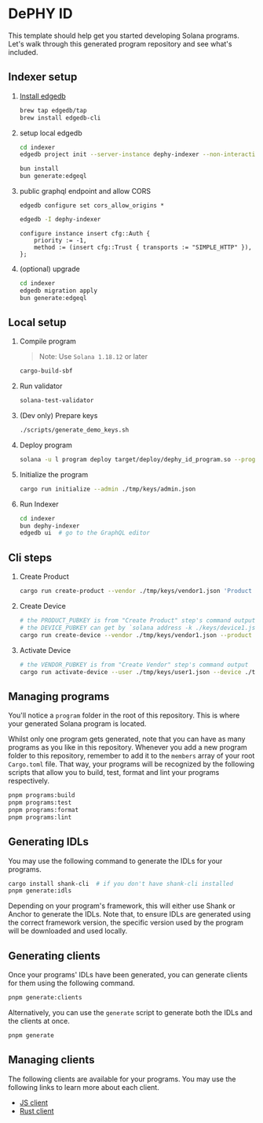 DePHY ID
====

This template should help get you started developing Solana programs. Let's walk through this generated program repository and see what's included.

## Indexer setup

1. [Install edgedb](https://docs.edgedb.com/get-started/quickstart#installation)

   ```sh
   brew tap edgedb/tap
   brew install edgedb-cli
   ```

2. setup local edgedb

   ```sh
   cd indexer
   edgedb project init --server-instance dephy-indexer --non-interactive

   bun install
   bun generate:edgeql
   ```

3. public graphql endpoint and allow CORS

   ```shell
   edgedb configure set cors_allow_origins *
   ```

   ```sh
   edgedb -I dephy-indexer
   ```

   ```
   configure instance insert cfg::Auth {
       priority := -1,
       method := (insert cfg::Trust { transports := "SIMPLE_HTTP" }),
   };
   ```

4. (optional) upgrade

   ```sh
   cd indexer
   edgedb migration apply
   bun generate:edgeql
   ```


## Local setup

1. Compile program

   > Note: Use `Solana 1.18.12` or later

   ```sh
   cargo-build-sbf
   ```

2. Run validator

   ```sh
   solana-test-validator
   ```

3. (Dev only) Prepare keys

   ```sh
   ./scripts/generate_demo_keys.sh
   ```

4. Deploy program

   ```sh
   solana -u l program deploy target/deploy/dephy_id_program.so --program-id ./program/keypair.json
   ```

5. Initialize the program

   ```sh
   cargo run initialize --admin ./tmp/keys/admin.json
   ```

6. Run Indexer

   ```sh
   cd indexer
   bun dephy-indexer
   edgedb ui  # go to the GraphQL editor
   ```

## Cli steps

1. Create Product

   ```sh
   cargo run create-product --vendor ./tmp/keys/vendor1.json 'Product 1' 'SYMBOL' 'METADATA_URI' -m desc="First Product by Example Vendor"
   ```

2. Create Device

   ```sh
   # the PRODUCT_PUBKEY is from "Create Product" step's command output
   # the DEVICE_PUBKEY can get by `solana address -k ./keys/device1.json`
   cargo run create-device --vendor ./tmp/keys/vendor1.json --product <PRODUCT_PUBKEY> --device <DEVICE_PUBKEY> 'Device#1' 'METADATA_URI'
   ```

3. Activate Device

   ```sh
   # the VENDOR_PUBKEY is from "Create Vendor" step's command output
   cargo run activate-device --user ./tmp/keys/user1.json --device ./tmp/keys/device1.json --vendor <VENDOR_PUBKEY> --product <PRODUCT_PUBKEY>
   ```


## Managing programs

You'll notice a `program` folder in the root of this repository. This is where your generated Solana program is located.

Whilst only one program gets generated, note that you can have as many programs as you like in this repository.
Whenever you add a new program folder to this repository, remember to add it to the `members` array of your root `Cargo.toml` file.
That way, your programs will be recognized by the following scripts that allow you to build, test, format and lint your programs respectively.

```sh
pnpm programs:build
pnpm programs:test
pnpm programs:format
pnpm programs:lint
```

## Generating IDLs

You may use the following command to generate the IDLs for your programs.

```sh
cargo install shank-cli  # if you don't have shank-cli installed
pnpm generate:idls
```

Depending on your program's framework, this will either use Shank or Anchor to generate the IDLs.
Note that, to ensure IDLs are generated using the correct framework version, the specific version used by the program will be downloaded and used locally.

## Generating clients

Once your programs' IDLs have been generated, you can generate clients for them using the following command.

```sh
pnpm generate:clients
```

Alternatively, you can use the `generate` script to generate both the IDLs and the clients at once.

```sh
pnpm generate
```

## Managing clients

The following clients are available for your programs. You may use the following links to learn more about each client.

- [JS client](./clients/js)
- [Rust client](./clients/rust)
